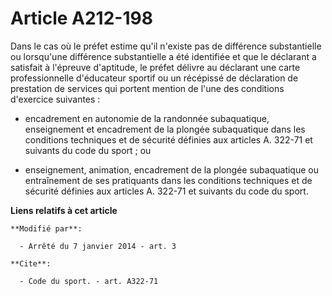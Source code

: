 # Article A212-198

Dans le cas où le préfet estime qu'il n'existe pas de différence substantielle ou lorsqu'une différence substantielle a été
identifiée et que le déclarant a satisfait à l'épreuve d'aptitude, le préfet délivre au déclarant une carte professionnelle
d'éducateur sportif ou un récépissé de déclaration de prestation de services qui portent mention de l'une des conditions
d'exercice suivantes :

- encadrement en autonomie de la randonnée subaquatique, enseignement et encadrement de la plongée subaquatique dans les
conditions techniques et de sécurité définies aux articles A. 322-71 et suivants du code du sport ; ou

- enseignement, animation, encadrement de la plongée subaquatique ou entraînement de ses pratiquants dans les conditions
techniques et de sécurité définies aux articles A. 322-71 et suivants du code du sport.

**Liens relatifs à cet article**

	**Modifié par**:

	  - Arrêté du 7 janvier 2014 - art. 3

	**Cite**:

	  - Code du sport. - art. A322-71
